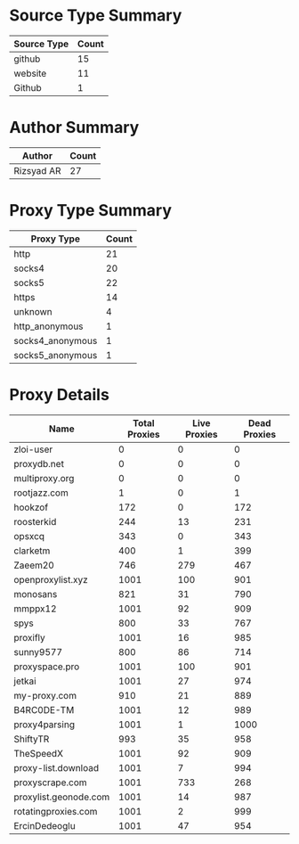 # Source Type Summary

| Source Type | Count |
|-------------|-------|
| github | 15 |
| website | 11 |
| Github | 1 |


# Author Summary

| Author | Count |
|--------|-------|
| Rizsyad AR | 27 |


# Proxy Type Summary

| Proxy Type | Count |
|------------|-------|
| http | 21 |
| socks4 | 20 |
| socks5 | 22 |
| https | 14 |
| unknown | 4 |
| http_anonymous | 1 |
| socks4_anonymous | 1 |
| socks5_anonymous | 1 |


# Proxy Details

| Name | Total Proxies | Live Proxies | Dead Proxies |
|------|---------------|--------------|---------------|
| zloi-user | 0 | 0 | 0 |
| proxydb.net | 0 | 0 | 0 |
| multiproxy.org | 0 | 0 | 0 |
| rootjazz.com | 1 | 0 | 1 |
| hookzof | 172 | 0 | 172 |
| roosterkid | 244 | 13 | 231 |
| opsxcq | 343 | 0 | 343 |
| clarketm | 400 | 1 | 399 |
| Zaeem20 | 746 | 279 | 467 |
| openproxylist.xyz | 1001 | 100 | 901 |
| monosans | 821 | 31 | 790 |
| mmppx12 | 1001 | 92 | 909 |
| spys | 800 | 33 | 767 |
| proxifly | 1001 | 16 | 985 |
| sunny9577 | 800 | 86 | 714 |
| proxyspace.pro | 1001 | 100 | 901 |
| jetkai | 1001 | 27 | 974 |
| my-proxy.com | 910 | 21 | 889 |
| B4RC0DE-TM | 1001 | 12 | 989 |
| proxy4parsing | 1001 | 1 | 1000 |
| ShiftyTR | 993 | 35 | 958 |
| TheSpeedX | 1001 | 92 | 909 |
| proxy-list.download | 1001 | 7 | 994 |
| proxyscrape.com | 1001 | 733 | 268 |
| proxylist.geonode.com | 1001 | 14 | 987 |
| rotatingproxies.com | 1001 | 2 | 999 |
| ErcinDedeoglu | 1001 | 47 | 954 |
